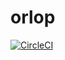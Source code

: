 # orlop

[![CircleCI](https://circleci.com/gh/switch-bit/orlop.svg?style=svg&circle-token=549d5ece4247811389e5c7c0689ffce808778d5f)](https://circleci.com/gh/switch-bit/orlop)
